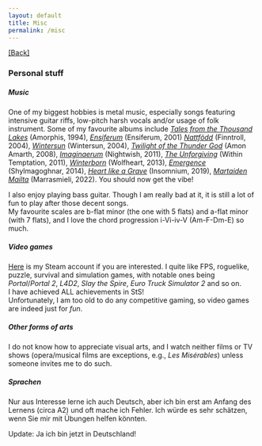 ```yaml
---
layout: default
title: Misc
permalink: /misc
---
```


[[Back]](/)

### Personal stuff

##### Music
One of my biggest hobbies is metal music, especially songs featuring intensive guitar riffs, low-pitch harsh vocals and/or usage of folk instrument. 
Some of my favourite albums include [*Tales from the Thousand Lakes*](https://www.metal-archives.com/albums/Amorphis/Tales_from_the_Thousand_Lakes/294) (Amorphis, 1994), [*Ensiferum*](https://www.metal-archives.com/albums/Ensiferum/Ensiferum/1240) (Ensiferum, 2001) [*Nattfödd*](https://www.metal-archives.com/albums/Finntroll/Nattf%C3%B6dd/36880) (Finntroll, 2004), [*Wintersun*](https://www.metal-archives.com/albums/Wintersun/Wintersun/50930) (Wintersun, 2004), [*Twilight of the Thunder God*](https://www.metal-archives.com/albums/Amon_Amarth/Twilight_of_the_Thunder_God/205093) (Amon Amarth, 2008), [*Imaginaerum*](https://www.metal-archives.com/albums/Nightwish/Imaginaerum/316252) (Nightwish, 2011), [*The Unforgiving*](https://www.metal-archives.com/albums/Within_Temptation/The_Unforgiving/294496) (Within Temptation, 2011), [*Winterborn*](https://www.metal-archives.com/albums/Wolfheart/Winterborn/389821) (Wolfheart, 2013), [*Emergence*](https://www.metal-archives.com/albums/Shylmagoghnar/Emergence/403637) (Shylmagoghnar, 2014), [*Heart like a Grave*](https://www.metal-archives.com/albums/Insomnium/Heart_like_a_Grave/787148) (Insomnium, 2019), [*Martaiden Mailta*](https://www.metal-archives.com/albums/Marrasmieli/Martaiden_mailta/1025547) (Marrasmieli, 2022). 
You should now get the vibe! 

I also enjoy playing bass guitar. Though I am really bad at it, it is still a lot of fun to play after those decent songs.  
My favourite scales are b-flat minor (the one with 5 flats) and a-flat minor (with 7 flats), and I love the chord progression i-Vi-iv-V (Am-F-Dm-E) so much. 

##### Video games
[Here](https://steamcommunity.com/id/pw384/) is my Steam account if you are interested. 
I quite like FPS, roguelike, puzzle, survival and simulation games, with notable ones being *Portal*/*Portal 2*, *L4D2*, *Slay the Spire*, *Euro Truck Simulator 2* and so on.  
I have achieved ALL achievements in StS!  
Unfortunately, I am too old to do any competitive gaming, so video games are indeed just for *fun*. 

##### Other forms of arts
I do not know how to appreciate visual arts, and I watch neither films or TV shows (opera/musical films are exceptions, e.g., *Les Misérables*) unless someone invites me to do such. 

##### Sprachen
Nur aus Interesse lerne ich auch Deutsch, aber ich bin erst am Anfang des Lernens (circa A2) und oft mache ich Fehler. 
Ich würde es sehr schätzen, wenn Sie mir mit Übungen helfen könnten. 

Update: Ja ich bin jetzt in Deutschland!
